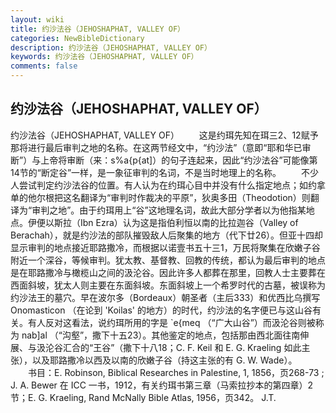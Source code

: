 ```yaml
---
layout: wiki
title: 约沙法谷（JEHOSHAPHAT, VALLEY OF）
categories: NewBibleDictionary
description: 约沙法谷（JEHOSHAPHAT, VALLEY OF）
keywords: 约沙法谷（JEHOSHAPHAT, VALLEY OF）
comments: false
---
```


## 约沙法谷（JEHOSHAPHAT, VALLEY OF）



约沙法谷（JEHOSHAPHAT, VALLEY OF）
　　这是约珥先知在珥三2、12赋予那将进行最后审判之地的名称。在这两节经文中，“约沙法”（意即“耶和华已审断”）与上帝将审断（来：s%a{p{at]）的句子连起来，因此“约沙法谷”可能像第14节的“断定谷”一样，是一象征审判的名词，不是当时地理上的名称。
　　不少人尝试判定约沙法谷的位置。有人认为在约珥心目中并没有什么指定地点；如约拿单的他尔根把这名翻译为“审判时作裁决的平原”，狄奥多田（Theodotion）则翻译为“审判之地”。由于约珥用上“谷”这地理名词，故此大部分学者以为他指某地点。伊便以斯拉（Ibn Ezra）认为这是指伯利恒以南的比拉迦谷（Valley of Berachah），就是约沙法的部队摧毁敌人后聚集的地方（代下廿26）。但亚十四却显示审判的地点接近耶路撒冷，而根据以诺壹书五十三1，万民将聚集在欣嫩子谷附近一个深谷，等候审判。犹太教、基督教、回教的传统，都认为最后审判的地点是在耶路撒冷与橄榄山之间的汲沦谷。因此许多人都葬在那里，回教人士主要葬在西面斜坡，犹太人则主要在东面斜坡。东面斜坡上一个希罗时代的古墓，被误称为约沙法王的墓穴。早在波尔多（Bordeaux）朝圣者（主后333）和优西比乌撰写 Onomasticon （在论到 'Koilas' 的地方）的时代，约沙法的名字便已与这山谷有关。有人反对这看法，说约珥所用的字是 `e{meq （“广大山谷”）而汲沦谷则被称为 nab]al （“沟壑”，撒下十五23）。其他鉴定的地点，包括那由西北面往南伸展、与汲沦谷汇合的“王谷”（撒下十八18；C. F. Keil 和 E. G. Kraeling 如此主张），以及耶路撒冷以西及以南的欣嫩子谷（持这主张的有 G. W. Wade）。
　　书目：E. Robinson, Biblical Researches in Palestine, 1,
1856，页268-73 ; J. A. Bewer 在 ICC 一书，1912，有关约珥书第三章（马索拉抄本的第四章）2节；E. G. Kraeling, Rand McNally Bible Atlas, 1956，页342。
J.T.





